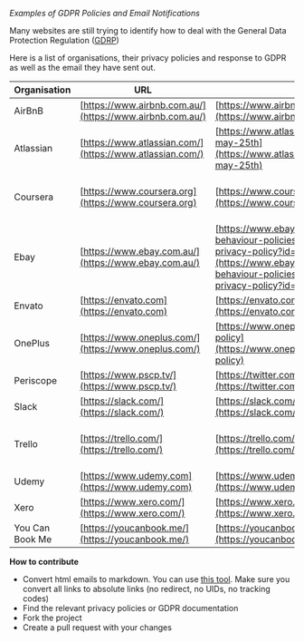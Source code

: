 *Examples of GDPR Policies and Email Notifications*

Many websites are still trying to identify how to deal with the General Data Protection Regulation ([GDRP](https://www.eugdpr.org/))

Here is a list of organisations, their privacy policies and response to GDPR as well as the email they have sent out.

|  **Organisation** | **URL** | **Privacy** | **GDRP** | **Email** |
|  ------ | ------ | ------ | ------ | ------ |
|  AirBnB | [https://www.airbnb.com.au/](https://www.airbnb.com.au/) | [https://www.airbnb.com.au/terms/privacy_policy](https://www.airbnb.com.au/terms/privacy_policy) |  | [Email](emails/airbnb.md) |
|  Atlassian | [https://www.atlassian.com/](https://www.atlassian.com/) | [https://www.atlassian.com/legal/privacy-policy-may-25th](https://www.atlassian.com/legal/privacy-policy-may-25th) | [https://www.atlassian.com/blog/announcements/atlassian-and-gdpr-our-commitment-to-data-privacy](https://www.atlassian.com/blog/announcements/atlassian-and-gdpr-our-commitment-to-data-privacy) | [Email](emails/atlassian.md) |
|  Coursera | [https://www.coursera.org](https://www.coursera.org) | [https://www.coursera.org/about/privacy-gdpr](https://www.coursera.org/about/privacy-gdpr) | [https://learner.coursera.help/hc/en-us/articles/360001842031](https://learner.coursera.help/hc/en-us/articles/360001842031) | [Email](emails/coursera.md) |
|  Ebay | [https://www.ebay.com.au/](https://www.ebay.com.au/) | [https://www.ebay.com.au/help/policies/member-behaviour-policies/user-privacy-notice-privacy-policy?id=4260](https://www.ebay.com.au/help/policies/member-behaviour-policies/user-privacy-notice-privacy-policy?id=4260) | [https://www.ebayinc.com/our-company/privacy-center/gdpr/](https://www.ebayinc.com/our-company/privacy-center/gdpr/) | [Email](emails/ebay.md) |
|  Envato | [https://envato.com](https://envato.com) | [https://envato.com/privacy-20180525](https://envato.com/privacy-20180525) |  | [Email](emails/envato.md) |
|  OnePlus | [https://www.oneplus.com/](https://www.oneplus.com/) | [https://www.oneplus.com/au/legal/privacy-policy](https://www.oneplus.com/au/legal/privacy-policy) |  | [Email](emails/oneplus.md) |
|  Periscope | [https://www.pscp.tv/](https://www.pscp.tv/) | [https://twitter.com/en/privacy#update](https://twitter.com/en/privacy#update) |  | [Email](emails/periscope.md) |
|  Slack | [https://slack.com/](https://slack.com/) | [https://slack.com/privacy-policy-updated](https://slack.com/privacy-policy-updated) | [https://slack.com/gdpr](https://slack.com/gdpr) | [Email](emails/slack.md) |
|  Trello | [https://trello.com/](https://trello.com/) | [https://trello.com/privacy-updated](https://trello.com/privacy-updated) | [https://help.trello.com/article/1118-trello-and-gdpr-our-commitment-to-data-privacy](https://help.trello.com/article/1118-trello-and-gdpr-our-commitment-to-data-privacy) | [Email](emails/trello.md) |
|  Udemy | [https://www.udemy.com](https://www.udemy.com) | [https://www.udemy.com/terms/privacy/](https://www.udemy.com/terms/privacy/) |  | [Email](emails/udemy.md) |
|  Xero | [https://www.xero.com/](https://www.xero.com/) | [https://www.xero.com/au/about/terms/privacy/](https://www.xero.com/au/about/terms/privacy/) | [https://www.xero.com/uk/campaigns/xero-and-gdpr/](https://www.xero.com/uk/campaigns/xero-and-gdpr/) | [Email](emails/xero.md) |
|  You Can Book Me | [https://youcanbook.me/](https://youcanbook.me/) | [https://youcanbook.me/privacy/](https://youcanbook.me/privacy/) |  | [Email](emails/youcanbookme.md) |


**How to contribute**
- Convert html emails to markdown. You can use [this tool](https://euangoddard.github.io/clipboard2markdown/). Make sure you convert all links to absolute links (no redirect, no UIDs, no tracking codes)
- Find the relevant privacy policies or GDPR documentation
- Fork the project
- Create a pull request with your changes
